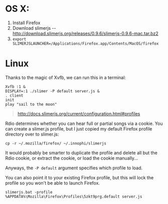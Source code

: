 # OS X:

1. Install Firefox
2. Download slimerjs -- http://download.slimerjs.org/releases/0.9.6/slimerjs-0.9.6-mac.tar.bz2
3. `export SLIMERJSLAUNCHER=/Applications/Firefox.app/Contents/MacOS/firefox`

# Linux

Thanks to the magic of Xvfb, we can run this in a terminal:

    Xvfb :1 &
    DISPLAY=:1 ./slimer -P default server.js &
    . client
    init
    play "sail to the moon"

> http://docs.slimerjs.org/current/configuration.html#profiles

Rdio determines whether you can hear full or partial songs via a cookie.
You can create a slimer.js profile, but I just copied my default Firefox
profile directory over to slimer.js:

    cp -r ~/.mozilla/firefox/ ~/.innophi/slimerjs

It would probably be smarter to duplicate the profile and delete all but
the Rdio cookie, or extract the cookie, or load the cookie manually...

Anyways, the `-P default` argument specifies which profile to load.

You can also point it to your existing Firefox profile, but this will
lock the profile so you won't be able to launch Firefox.

    slimerjs.bat -profile %APPDATA%\Mozilla\Firefox\Profiles\5zkt9prg.default server.js

